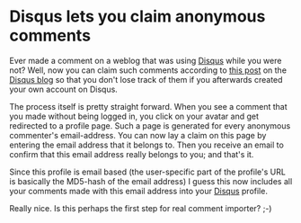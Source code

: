 # Disqus lets you claim anonymous comments

Ever made a comment on a weblog that was using [Disqus](http://disqus.com) while you were not? Well, now you can claim such comments according to [this post](http://blog.disqus.net/2008/07/07/claiming-your-unverified-profile-and-comments/) on the [Disqus blog](http://blog.disqus.net/) so that you don't lose track of them if you afterwards created your own account on Disqus.

The process itself is pretty straight forward. When you see a comment that you made without being logged in, you click on your avatar and get redirected to a profile page. Such a page is generated for every anonymous commenter's email-address. You can now lay a claim on this page by entering the email address that it belongs to. Then you receive an email to confirm that this email address really belongs to you; and that's it.

Since this profile is email based (the user-specific part of the profile's URL is basically the MD5-hash of the email address) I guess this now includes all your comments made with this email address into your [Disqus](http://disqus.com) profile.

Really nice. Is this perhaps the first step for real comment importer? ;-)